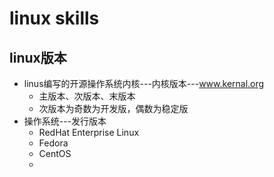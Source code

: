 # linux skills
## linux版本
* linus编写的开源操作系统内核---内核版本---www.kernal.org
  * 主版本、次版本、末版本
  * 次版本为奇数为开发版，偶数为稳定版
* 操作系统---发行版本
  * RedHat Enterprise Linux
  * Fedora
  * CentOS
  * 